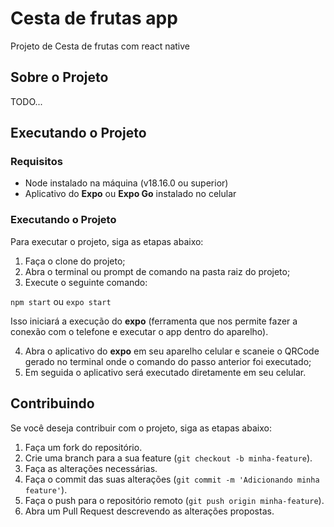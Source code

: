 # Cesta de frutas app

Projeto de Cesta de frutas com react native

## Sobre o Projeto

TODO...

## Executando o Projeto

### Requisitos

- Node instalado na máquina (v18.16.0 ou superior)
- Aplicativo do **Expo** ou **Expo Go** instalado no celular

### Executando o Projeto

Para executar o projeto, siga as etapas abaixo:

1. Faça o clone do projeto;
2. Abra o terminal ou prompt de comando na pasta raiz do projeto;
3. Execute o seguinte comando:

  `npm start` ou `expo start`

  Isso iniciará a execução do **expo** (ferramenta que nos permite fazer a conexão com o telefone e executar o app dentro do aparelho).

4. Abra o aplicativo do **expo** em seu aparelho celular e scaneie o QRCode gerado no terminal onde o comando do passo anterior foi executado;
5. Em seguida o aplicativo será executado diretamente em seu celular.


## Contribuindo

Se você deseja contribuir com o projeto, siga as etapas abaixo:

1. Faça um fork do repositório.
2. Crie uma branch para a sua feature (`git checkout -b minha-feature`).
3. Faça as alterações necessárias.
4. Faça o commit das suas alterações (`git commit -m 'Adicionando minha feature'`).
5. Faça o push para o repositório remoto (`git push origin minha-feature`).
6. Abra um Pull Request descrevendo as alterações propostas.

<!-- ## Licença

Este projeto está licenciado sob a [MIT License](LICENSE). -->
